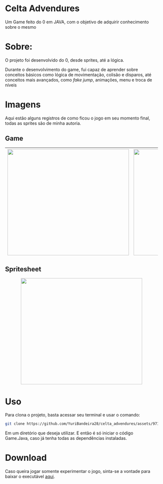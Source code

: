 # Celta Advendures
Um Game feito do 0 em JAVA, com o objetivo de adquirir conhecimento sobre o mesmo

# Sobre:
O projeto foi desenvolvido do 0, desde sprites, até a lógica.

Durante o desenvolvimento do game, fui capaz de aprender sobre conceitos básicos como lógica de movimentação, colisão e disparos, até conceitos mais avançados, como _fake jump_, animações, menu e troca de níveis


# Imagens
Aqui estão alguns registros de como ficou o jogo em seu momento final, todas as sprites são de minha autoria.

## Game

<div  align="center"">
  
  | <div><img src='https://github.com/YuriBandeira28/celta_advendures/assets/97187847/9af6ae0b-84a7-4788-acef-8835c3179a8e' style='width: 400px; height: 350px;'></div> | <div><img src='https://github.com/YuriBandeira28/celta_advendures/assets/97187847/2492b896-12db-4674-bbcf-462a0eb2713a' style='width: 400px; height: 350px;'></div> 
  | :-: | :-: |
  
</div>

## Spritesheet

 <div  align="center">
  <img src='https://github.com/YuriBandeira28/celta_advendures/assets/97187847/5479461e-6fe7-44be-8b6c-cb50dad7c2aa' style='width: 400px; height: 350px;'>
</div>

# Uso
Para clona o projeto, basta acessar seu terminal e usar o comando:

```bash
git clone https://github.com/YuriBandeira28/celta_advendures/assets/97187847/2492b896-12db-4674-bbcf-462a0eb2713a
```
Em um diretório que deseja utilizar. E então é só iniciar o código Game.Java, caso já tenha todas as dependências instaladas.


# Download 
Caso queira jogar somente experimentar o jogo, sinta-se a vontade para baixar o executável [aqui](https://github.com/YuriBandeira28/celta_advendures/raw/main/Celta/out/artifacts/Celta_jar/Celta.jar).




